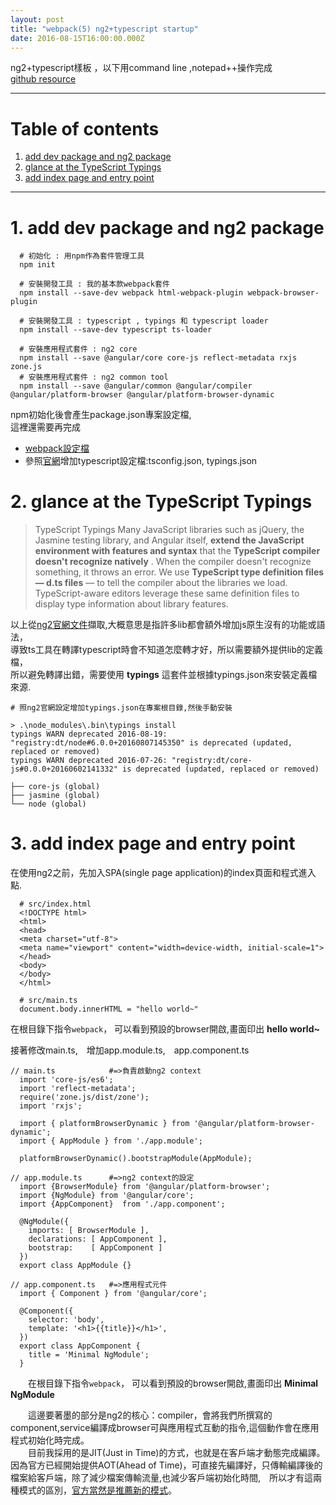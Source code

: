 ```yaml
---
layout: post
title: "webpack(5) ng2+typescript startup"
date: 2016-08-15T16:00:00.000Z
---
```


ng2+typescript樣板 ，以下用command line ,notepad++操作完成  
[github resource](https://github.com/weichou1229/webpack-practice/tree/master/ng2Startup)

--------------------------------------------------------------------------------

# Table of contents

1. [add dev package and ng2 package](#add-dev-package-and-ng2-package)
2. [glance at the TypeScript Typings](#glance-at-the-typescript-typings)
3. [add index page and entry point](#add-index-page-and-entry-point)

--------------------------------------------------------------------------------  

# 1\. add dev package and ng2 package

```
  # 初始化 : 用npm作為套件管理工具
  npm init

  # 安裝開發工具 : 我的基本款webpack套件
  npm install --save-dev webpack html-webpack-plugin webpack-browser-plugin

  # 安裝開發工具 : typescript , typings 和 typescript loader
  npm install --save-dev typescript ts-loader

  # 安裝應用程式套件 : ng2 core
  npm install --save @angular/core core-js reflect-metadata rxjs zone.js
  # 安裝應用程式套件 : ng2 common tool
  npm install --save @angular/common @angular/compiler @angular/platform-browser @angular/platform-browser-dynamic
```  
npm初始化後會產生package.json專案設定檔,  
這裡還需要再完成  
* [webpack設定檔][webpack.config.js]  
* 參照[官網][ng2DocTypescriptConfig]增加typescript設定檔:tsconfig.json, typings.json   

# 2\. glance at the TypeScript Typings
>TypeScript Typings
>Many JavaScript libraries such as jQuery, the Jasmine testing library, and Angular itself, **extend the JavaScript environment with features and syntax** that the  **TypeScript compiler doesn't recognize natively** . When the compiler doesn't recognize something, it throws an error.
>We use **TypeScript type definition files — d.ts files** — to tell the compiler about the libraries we load.
>TypeScript-aware editors leverage these same definition files to display type information about library features.

以上從[ng2官網文件][ng2DocTypings]擷取,大概意思是指許多lib都會額外增加js原生沒有的功能或語法，  
導致ts工具在轉譯typescript時會不知道怎麼轉才好，所以需要額外提供lib的定義檔，  
所以避免轉譯出錯，需要使用 **typings** 這套件並根據typings.json來安裝定義檔來源.  

```
# 照ng2官網設定增加typings.json在專案根目錄,然後手動安裝

> .\node_modules\.bin\typings install
typings WARN deprecated 2016-08-19: "registry:dt/node#6.0.0+20160807145350" is deprecated (updated, replaced or removed)
typings WARN deprecated 2016-07-26: "registry:dt/core-js#0.0.0+20160602141332" is deprecated (updated, replaced or removed)

├── core-js (global)
├── jasmine (global)
└── node (global)
```


# 3\. add index page and entry point
在使用ng2之前，先加入SPA(single page application)的index頁面和程式進入點.

```
  # src/index.html
  <!DOCTYPE html>
  <html>
  <head>
  <meta charset="utf-8">
  <meta name="viewport" content="width=device-width, initial-scale=1">
  </head>
  <body>
  </body>
  </html>

  # src/main.ts
  document.body.innerHTML = "hello world~"
```
在根目錄下指令`webpack`， 可以看到預設的browser開啟,畫面印出 **hello world~**  

接著修改main.ts,　增加app.module.ts,　app.component.ts

```
// main.ts            #=>負責啟動ng2 context
  import 'core-js/es6';
  import 'reflect-metadata';
  require('zone.js/dist/zone');
  import 'rxjs';

  import { platformBrowserDynamic } from '@angular/platform-browser-dynamic';
  import { AppModule } from './app.module';

  platformBrowserDynamic().bootstrapModule(AppModule);

// app.module.ts      #=>ng2 context的設定
  import {BrowserModule} from '@angular/platform-browser';
  import {NgModule} from '@angular/core';
  import {AppComponent}  from './app.component';

  @NgModule({
    imports: [ BrowserModule ],
    declarations: [ AppComponent ],
    bootstrap:    [ AppComponent ]
  })
  export class AppModule {}

// app.component.ts   #=>應用程式元件
  import { Component } from '@angular/core';

  @Component({
    selector: 'body',
    template: '<h1>{{title}}</h1>',
  })
  export class AppComponent {
    title = 'Minimal NgModule';
  }
```

　　在根目錄下指令`webpack`， 可以看到預設的browser開啟,畫面印出 **Minimal NgModule**  

　　這邊要著墨的部分是ng2的核心：compiler，會將我們所撰寫的component,service編譯成browser可與應用程式互動的指令,這個動作會在應用程式初始化時完成。  
　　目前我採用的是JIT(Just in Time)的方式，也就是在客戶端才動態完成編譯。　因為官方已經開始提供AOT(Ahead of Time)，可直接先編譯好，只傳輸編譯後的檔案給客戶端，除了減少檔案傳輸流量,也減少客戶端初始化時間,　所以才有這兩種模式的區別，[官方當然是推薦新的模式][ng2BloggerRC5]。

[webpack.config.js]:https://github.com/weichou1229/webpack-practice/blob/master/ng2Startup/webpack.config.js
[tsconfig.json]:https://github.com/weichou1229/webpack-practice/blob/master/ng2Startup/tsconfig.json
[ng2DocTypescriptConfig]:https://angular.io/docs/ts/latest/guide/typescript-configuration.html
[ng2DocTypings]:https://angular.io/docs/ts/latest/guide/typescript-configuration.html#!#typings
[ng2BloggerRC5]:http://angularjs.blogspot.tw/2016/08/angular-2-rc5-ngmodules-lazy-loading.html
